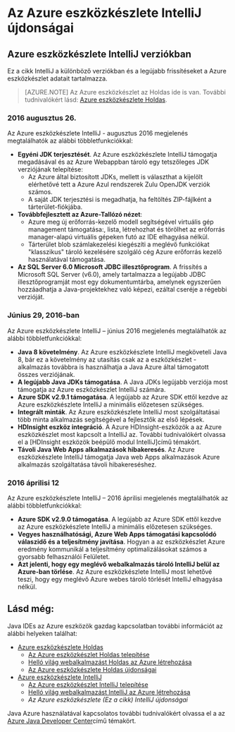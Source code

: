 <properties
    pageTitle="Milyen Újdonságok az Azure eszközkészlet IntelliJ az új |} Microsoft Azure"
    description="Az Azure eszközkészlet legújabb szolgáltatásainak találhat IntelliJ."
    services=""
    documentationCenter="java"
    authors="rmcmurray"
    manager="wpickett"
    editor=""/>

<tags
    ms.service="multiple"
    ms.workload="na"
    ms.tgt_pltfrm="multiple"
    ms.devlang="Java"
    ms.topic="article"
    ms.date="08/26/2016" 
    ms.author="robmcm;asirveda;martinsawicki"/>

# <a name="whats-new-in-the-azure-toolkit-for-intellij"></a>Az Azure eszközkészlete IntelliJ újdonságai

## <a name="azure-toolkit-for-intellij-releases"></a>Azure eszközkészlete IntelliJ verziókban

Ez a cikk IntelliJ a különböző verziókban és a legújabb frissítéseket a Azure eszközkészlet adatait tartalmazza.

> [AZURE.NOTE] Az Azure eszközkészlet az Holdas ide is van. További tudnivalókért lásd: [Azure eszközkészlete Holdas].

### <a name="august-26-2016"></a>2016 augusztus 26.

Az Azure eszközkészlete IntelliJ - augusztus 2016 megjelenés megtalálhatók az alábbi többletfunkciókkal:

* **Egyéni JDK terjesztését**. Az Azure eszközkészlete IntelliJ támogatja megadásával és az Azure Webappban tároló egy tetszőleges JDK verziójának telepítése:
  - Az Azure által biztosított JDKs, mellett is választhat a kijelölt elérhetővé tett a Azure Azul rendszerek Zulu OpenJDK verziók számos.
  - A saját JDK terjesztési is megadhatja, ha feltöltés ZIP-fájlként a tárterület-fiókjába.
* **Továbbfejlesztett az Azure-Tallózó nézet**:
  - Azure meg új erőforrás-kezelő modell segítségével virtuális gép management támogatása:, lista, létrehozhat és törölhet az erőforrás manager-alapú virtuális gépeken futó az IDE elhagyása nélkül.
  - Tárterület blob számlakezelési kiegészíti a meglévő funkciókat "klasszikus" tároló kezelésére szolgáló cég Azure erőforrás kezelő használatával támogatása.
* **Az SQL Server 6.0 Microsoft JDBC illesztőprogram**. A frissítés a Microsoft SQL Server (v6.0), amely tartalmazza a legújabb JDBC illesztőprogramját most egy dokumentumtárba, amelynek egyszerűen hozzáadhatja a Java-projektekhez való képezi, ezáltal cseréje a régebbi verzióját.

### <a name="june-29-2016"></a>Június 29, 2016-ban

Az Azure eszközkészlete IntelliJ – június 2016 megjelenés megtalálhatók az alábbi többletfunkciókkal:

* **Java 8 követelmény**. Az Azure eszközkészlete IntelliJ megköveteli Java 8, bár ez a követelmény az utasítás csak az a eszközkészlet - alkalmazás továbbra is használhatja a Java Azure által támogatott összes verziójának.
* **A legújabb Java JDKs támogatása**. A Java JDKs legújabb verziója most támogatja az Azure eszközkészlet IntelliJ számára.
* **Azure SDK v2.9.1 támogatása**. A legújabb az Azure SDK ettől kezdve az Azure eszközkészlete IntelliJ a minimális előzetesen szükséges.
* **Integrált minták**. Az Azure eszközkészlete IntelliJ most szolgáltatásai több minta alkalmazás segítségével a fejlesztők az első lépések.
* **HDInsight eszköz integráció**. A Azure HDInsight-eszközök a az Azure eszközkészlet most kapcsolt a IntelliJ az. További tudnivalókért olvassa el a [HDInsight eszközök beépülő modul IntelliJ]című témakört.
* **Távoli Java Web Apps alkalmazások hibakeresés**. Az Azure eszközkészlete IntelliJ támogatja Java web Apps alkalmazások Azure alkalmazás szolgáltatása távoli hibakereséshez.

### <a name="april-12-2016"></a>2016 áprilisi 12

Az Azure eszközkészlete IntelliJ – 2016 áprilisi megjelenés megtalálhatók az alábbi többletfunkciókkal:

* **Azure SDK v2.9.0 támogatása**. A legújabb az Azure SDK ettől kezdve az Azure eszközkészlete IntelliJ a minimális előzetesen szükséges.
* **Vegyes használhatósági, Azure Web Apps támogatási kapcsolódó válaszidő és a teljesítmény javítása**. Hogyan a az eszközkészlet Azure eredmény kommunikál a teljesítmény optimalizálásokat számos a gyorsabb felhasználói Felületet.
* **Azt jelenti, hogy egy meglévő webalkalmazás tároló IntelliJ belül az Azure-ban törlése**. Az Azure eszközkészlete IntelliJ most lehetővé teszi, hogy egy meglévő Azure webes tároló törlését IntelliJ elhagyása nélkül.

## <a name="see-also"></a>Lásd még: ##

Java IDEs az Azure eszközök gazdag kapcsolatban további információt az alábbi helyeken találhat:

- [Azure eszközkészlete Holdas]
  - [Az Azure eszközkészlet Holdas telepítése]
  - [Helló világ webalkalmazást Holdas az Azure létrehozása]
  - [Az Azure eszközkészlete Holdas újdonságai]
- [Azure eszközkészlete IntelliJ]
  - [Az Azure eszközkészlet IntelliJ telepítése]
  - [Helló világ webalkalmazást IntelliJ az Azure létrehozása]
  - *Az Azure eszközkészlete (Ez a cikk) IntelliJ újdonságai*

Java Azure használatával kapcsolatos további tudnivalókért olvassa el a az [Azure Java Developer Center]című témakört.

<!-- URL List -->

[Azure eszközkészlete Holdas]: ./azure-toolkit-for-eclipse.md
[Azure eszközkészlete IntelliJ]: ./azure-toolkit-for-intellij.md
[Helló világ webalkalmazást Holdas az Azure létrehozása]: ./app-service-web/app-service-web-eclipse-create-hello-world-web-app.md
[Helló világ webalkalmazást IntelliJ az Azure létrehozása]: ./app-service-web/app-service-web-intellij-create-hello-world-web-app.md
[Az Azure eszközkészlet Holdas telepítése]: ./azure-toolkit-for-eclipse-installation.md
[Az Azure eszközkészlet IntelliJ telepítése]: ./azure-toolkit-for-intellij-installation.md
[Az Azure eszközkészlete Holdas újdonságai]: ./azure-toolkit-for-eclipse-whats-new.md
[What's New in the Azure Toolkit for IntelliJ]: ./azure-toolkit-for-intellij-whats-new.md

[Azure Java Developer Center]: http://go.microsoft.com/fwlink/?LinkID=699547

[IntelliJ HDInsight eszközök beépülő modul]: ./hdinsight/hdinsight-apache-spark-intellij-tool-plugin.md
